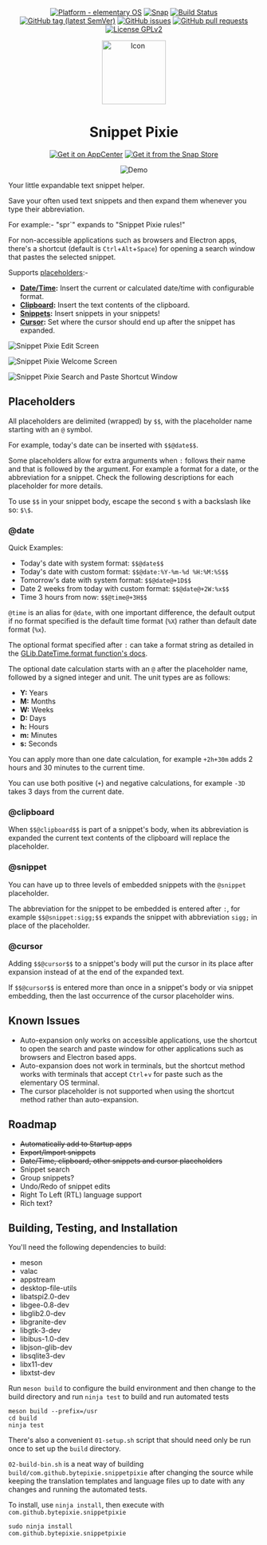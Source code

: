 <p align="center">
    <a href="https://appcenter.elementary.io/com.github.bytepixie.snippetpixie"><img src="https://img.shields.io/badge/platform-elementary-64BAFF.svg?logo=elementary&style=flat&logoColor=white"alt="Platform - elementary OS"></a> <a href="https://snapcraft.io/snippetpixie"><img alt="Snap" src="https://snapcraft.io/snippetpixie/badge.svg" /></a> <a href="https://travis-ci.com/bytepixie/snippetpixie"><img src="https://travis-ci.com/bytepixie/snippetpixie.svg?branch=master" alt="Build Status"></a> <a href="https://github.com/bytepixie/snippetpixie/releases"><img src="https://img.shields.io/github/tag/bytepixie/snippetpixie.svg" alt="GitHub tag (latest SemVer)"></a> <a href="https://github.com/bytepixie/snippetpixie/issues"><img src="https://img.shields.io/github/issues/bytepixie/snippetpixie.svg" alt="GitHub issues"></a> <a href="https://github.com/bytepixie/snippetpixie/pulls"><img src="https://img.shields.io/github/issues-pr/bytepixie/snippetpixie.svg" alt="GitHub pull requests"></a> <a href="https://github.com/bytepixie/snippetpixie/blob/develop/LICENSE"><img src="https://img.shields.io/github/license/bytepixie/snippetpixie.svg" alt="License GPLv2"></a>
</p>

<p align="center">
    <img src="data/icons/128/com.github.bytepixie.snippetpixie.svg" alt="Icon" width="128" height="128" />
</p>
<h1 align="center">Snippet Pixie</h1>
<p align="center">
    <a href="https://appcenter.elementary.io/com.github.bytepixie.snippetpixie"><img src="https://appcenter.elementary.io/badge.svg?new" alt="Get it on AppCenter" /></a>
    <a href="https://snapcraft.io/snippetpixie"><img alt="Get it from the Snap Store" src="https://snapcraft.io/static/images/badges/en/snap-store-black.svg" /></a>
</p>
<p align="center">
    <img src="data/snippetpixiedemo.gif" alt="Demo" />
</p>

Your little expandable text snippet helper.

Save your often used text snippets and then expand them whenever you type their abbreviation.

For example:- "spr`" expands to "Snippet Pixie rules!"

For non-accessible applications such as browsers and Electron apps, there's a shortcut (default is `Ctrl`+`Alt`+`Space`) for opening a search window that pastes the selected snippet.

Supports [placeholders](#placeholders):-

* **[Date/Time](#date):** Insert the current or calculated date/time with configurable format.
* **[Clipboard](#clipboard):** Insert the text contents of the clipboard.
* **[Snippets](#snippet):** Insert snippets in your snippets!
* **[Cursor](#cursor):** Set where the cursor should end up after the snippet has expanded.

![Snippet Pixie Edit Screen](data/screenshot.png?raw=true)

![Snippet Pixie Welcome Screen](data/screenshot-2.png?raw=true)

![Snippet Pixie Search and Paste Shortcut Window](data/screenshot-3.png?raw=true)

## Placeholders

All placeholders are delimited (wrapped) by `$$`, with the placeholder name starting with an `@` symbol.

For example, today's date can be inserted with `$$@date$$`.

Some placeholders allow for extra arguments when `:` follows their name and that is followed by the argument. For example a format for a date, or the abbreviation for a snippet. Check the following descriptions for each placeholder for more details.

To use `$$` in your snippet body, escape the second `$` with a backslash like so: `$\$`.

### @date

Quick Examples:

* Today's date with system format: `$$@date$$`
* Today's date with custom format: `$$@date:%Y-%m-%d %H:%M:%S$$`
* Tomorrow's date with system format: `$$@date@+1D$$`
* Date 2 weeks from today with custom format: `$$@date@+2W:%x$$`
* Time 3 hours from now: `$$@time@+3H$$`

`@time` is an alias for `@date`, with one important difference, the default output if no format specified is the default time format (`%X`) rather than default date format (`%x`).

The optional format specified after `:` can take a format string as detailed in the [GLib.DateTime.format function's docs](https://valadoc.org/glib-2.0/GLib.DateTime.format.html).

The optional date calculation starts with an `@` after the placeholder name, followed by a signed integer and unit. The unit types are as follows:

* **Y:** Years
* **M:** Months
* **W:** Weeks
* **D:** Days
* **h:** Hours
* **m:** Minutes
* **s:** Seconds

You can apply more than one date calculation, for example `+2h+30m` adds 2 hours and 30 minutes to the current time.

You can use both positive (`+`) and negative calculations, for example `-3D` takes 3 days from the current date.

### @clipboard

When `$$@clipboard$$` is part of a snippet's body, when its abbreviation is expanded the current text contents of the clipboard will replace the placeholder.

### @snippet

You can have up to three levels of embedded snippets with the `@snippet` placeholder.

The abbreviation for the snippet to be embedded is entered after `:`, for example `$$@snippet:sigg;$$` expands the snippet with abbreviation `sigg;` in place of the placeholder.

### @cursor

Adding `$$@cursor$$` to a snippet's body will put the cursor in its place after expansion instead of at the end of the expanded text.

If `$$@cursor$$` is entered more than once in a snippet's body or via snippet embedding, then the last occurrence of the cursor placeholder wins.

## Known Issues

* Auto-expansion only works on accessible applications, use the shortcut to open the search and paste window for other applications such as browsers and Electron based apps.
* Auto-expansion does not work in terminals, but the shortcut method works with terminals that accept `Ctrl`+`v` for paste such as the elementary OS terminal.
* The cursor placeholder is not supported when using the shortcut method rather than auto-expansion.

## Roadmap

* ~~Automatically add to Startup apps~~
* ~~Export/Import snippets~~
* ~~Date/Time, clipboard, other snippets and cursor placeholders~~
* Snippet search
* Group snippets?
* Undo/Redo of snippet edits
* Right To Left (RTL) language support
* Rich text?

## Building, Testing, and Installation

You'll need the following dependencies to build:
* meson
* valac
* appstream
* desktop-file-utils
* libatspi2.0-dev
* libgee-0.8-dev
* libglib2.0-dev
* libgranite-dev
* libgtk-3-dev
* libibus-1.0-dev
* libjson-glib-dev
* libsqlite3-dev
* libx11-dev
* libxtst-dev

Run `meson build` to configure the build environment and then change to the build directory and run `ninja test` to build and run automated tests

    meson build --prefix=/usr 
    cd build
    ninja test

There's also a convenient `01-setup.sh` script that should need only be run once to set up the `build` directory.

`02-build-bin.sh` is a neat way of building `build/com.github.bytepixie.snippetpixie` after changing the source while keeping the translation templates and language files up to date with any changes and running the automated tests.

To install, use `ninja install`, then execute with `com.github.bytepixie.snippetpixie`

    sudo ninja install
    com.github.bytepixie.snippetpixie
